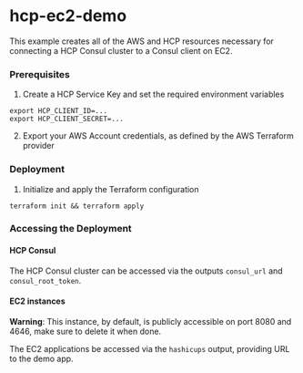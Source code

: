 # hcp-ec2-demo

This example creates all of the AWS and HCP resources necessary for connecting a
HCP Consul cluster to a Consul client on EC2.

### Prerequisites

1. Create a HCP Service Key and set the required environment variables

```
export HCP_CLIENT_ID=...
export HCP_CLIENT_SECRET=...
```

2. Export your AWS Account credentials, as defined by the AWS Terraform provider

### Deployment

1. Initialize and apply the Terraform configuration

```
terraform init && terraform apply
```

### Accessing the Deployment

#### HCP Consul

The HCP Consul cluster can be accessed via the outputs `consul_url` and
`consul_root_token`.

#### EC2 instances

**Warning**: This instance, by default, is publicly accessible on port 8080 and 4646,
make sure to delete it when done.

The EC2 applications be accessed via the `hashicups` output, providing URL to the
demo app.
